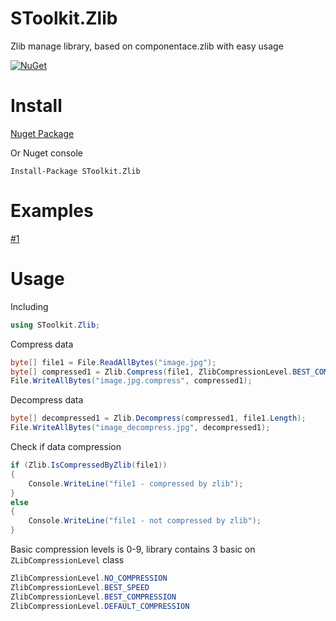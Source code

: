 # SToolkit.Zlib
Zlib manage library, based on componentace.zlib with easy usage

[![NuGet](https://img.shields.io/nuget/v/SToolkit.Zlib.svg)](https://www.nuget.org/packages/SToolkit.Zlib/)
# Install
[Nuget Package](https://www.nuget.org/packages/SToolkit.Zlib/)

Or Nuget console
```
Install-Package SToolkit.Zlib
```
# Examples
[#1](https://github.com/StarDevSTD/SToolkit.Zlib/blob/master/SToolkit.Zlib.Demo/Program.cs)
# Usage
Including
```C#
using SToolkit.Zlib;
```
Compress data
```C#
byte[] file1 = File.ReadAllBytes("image.jpg");
byte[] compressed1 = Zlib.Compress(file1, ZlibCompressionLevel.BEST_COMPRESSION);
File.WriteAllBytes("image.jpg.compress", compressed1);
```
Decompress data
```C#
byte[] decompressed1 = Zlib.Decompress(compressed1, file1.Length);
File.WriteAllBytes("image_decompress.jpg", decompressed1);
```
Check if data compression
```C#
if (Zlib.IsCompressedByZlib(file1))
{
    Console.WriteLine("file1 - compressed by zlib");
}
else
{
    Console.WriteLine("file1 - not compressed by zlib");
}
```
Basic compression levels is 0-9, library contains 3 basic on ```ZLibCompressionLevel``` class
```C#
ZlibCompressionLevel.NO_COMPRESSION
ZlibCompressionLevel.BEST_SPEED
ZlibCompressionLevel.BEST_COMPRESSION
ZlibCompressionLevel.DEFAULT_COMPRESSION
```
